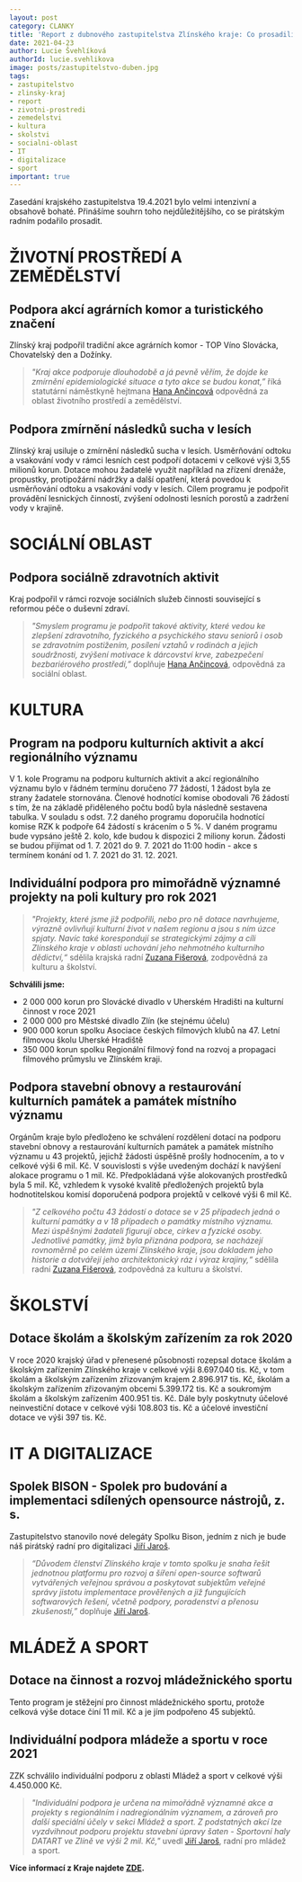 ```yaml
---
layout: post
category: CLANKY
title: 'Report z dubnového zastupitelstva Zlínského kraje: Co prosadili pirátští radní?'
date: 2021-04-23
author: Lucie Švehlíková
authorId: lucie.svehlikova
image: posts/zastupitelstvo-duben.jpg
tags: 
- zastupitelstvo
- zlinsky-kraj
- report
- zivotni-prostredi
- zemedelstvi
- kultura
- skolstvi
- socialni-oblast
- IT
- digitalizace
- sport
important: true
---
```


Zasedání krajského zastupitelstva 19.4.2021 bylo velmi intenzivní a obsahově bohaté. Přinášíme souhrn toho nejdůležitějšího, co se pirátským radním podařilo prosadit.


# ŽIVOTNÍ PROSTŘEDÍ A ZEMĚDĚLSTVÍ
## Podpora akcí agrárních komor a turistického značení
Zlínský kraj podpořil tradiční akce agrárních komor - TOP Víno Slovácka, Chovatelský den a Dožínky. 
> *"Kraj akce podporuje dlouhodobě a já pevně věřím, že dojde ke zmírnění epidemiologické situace a tyto akce se budou konat,”* říká statutární náměstkyně hejtmana [Hana Ančincová](https://zlinsky.pirati.cz/lide/hana-ancincova/) odpovědná za oblast životního prostředí a zemědělství.
> 

##  Podpora zmírnění následků sucha v lesích 
Zlínský kraj usiluje o zmírnění následků sucha v lesích. Usměrňování odtoku a vsakování vody v rámci lesních cest podpoří dotacemi v celkové výši 3,55 milionů korun. Dotace mohou žadatelé využít například na zřízení drenáže, propustky, protipožární nádržky a další opatření, která povedou k usměrňování odtoku a vsakování vody v lesích. Cílem programu je podpořit provádění lesnických činností, zvýšení odolnosti lesních porostů a zadržení vody v krajině.


# SOCIÁLNÍ OBLAST
## Podpora sociálně zdravotních aktivit
Kraj podpořil v rámci rozvoje sociálních služeb činnosti související s reformou péče o duševní zdraví. 
> *"Smyslem programu je podpořit takové aktivity, které vedou ke zlepšení zdravotního, fyzického a psychického stavu seniorů i osob se zdravotním postižením, posílení vztahů v rodinách a jejich soudržnosti, zvýšení motivace k dárcovství krve, zabezpečení bezbariérového prostředí,”* doplňuje [Hana Ančincová](https://zlinsky.pirati.cz/lide/hana-ancincova/), odpovědná za sociální oblast.
> 


# KULTURA
## Program na podporu kulturních aktivit a akcí regionálního významu
V 1. kole Programu na podporu kulturních aktivit a akcí regionálního významu bylo v řádném termínu doručeno 77 žádostí, 1 žádost byla ze strany žadatele stornována. Členové hodnotící komise obodovali 76 žádostí s tím, že na základě přiděleného počtu bodů byla následně sestavena tabulka. V souladu s odst. 7.2 daného programu doporučila hodnotící komise RZK k podpoře 64 žádostí s krácením o 5 %. V daném programu bude vypsáno ještě 2. kolo, kde budou k dispozici 2 miliony korun. Žádosti se budou přijímat  od 1. 7. 2021 do 9. 7. 2021 do 11:00 hodin - akce s termínem konání od 1. 7. 2021 do 31. 12. 2021.

## Individuální podpora pro mimořádně významné projekty na poli kultury pro rok 2021
> *"Projekty, které jsme již podpořili, nebo pro ně dotace navrhujeme, výrazně ovlivňují kulturní život v našem regionu a jsou s ním úzce spjaty. Navíc také korespondují se strategickými zájmy a cíli Zlínského kraje v oblasti uchování jeho nehmotného kulturního dědictví,“* sdělila krajská radní [Zuzana Fišerová](https://zlinsky.pirati.cz/lide/zuzana-fiserova/), zodpovědná za kulturu a školství.
> 

**Schválili jsme:**
* 2 000 000 korun pro Slovácké divadlo v Uherském Hradišti na kulturní činnost v roce 2021
* 2 000 000 pro Městské divadlo Zlín (ke stejnému účelu)
* 900 000 korun spolku Asociace českých filmových klubů na 47. Letní filmovou školu Uherské Hradiště
* 350 000 korun spolku Regionální filmový fond na rozvoj a propagaci filmového průmyslu ve Zlínském kraji.

## Podpora stavební obnovy a restaurování kulturních památek a památek místního významu
Orgánům kraje bylo předloženo ke schválení rozdělení dotací na podporu stavební obnovy a restaurování kulturních památek a památek místního významu u 43 projektů, jejichž žádosti úspěšně prošly hodnocením, a to v celkové výši 6 mil. Kč. V souvislosti s výše uvedeným dochází k navýšení alokace programu o 1 mil. Kč. Předpokládaná výše alokovaných prostředků byla 5 mil. Kč, vzhledem k vysoké kvalitě předložených projektů byla hodnotitelskou komisí doporučená podpora projektů v celkové výši 6 mil Kč. 
> *"Z celkového počtu 43 žádostí o dotace se v 25 případech jedná o kulturní památky a v 18 případech o památky místního významu. Mezi úspěšnými žadateli figurují obce, církev a fyzické osoby. Jednotlivé památky, jimž byla přiznána podpora, se nacházejí rovnoměrně po celém území Zlínského kraje, jsou dokladem jeho historie a dotvářejí jeho architektonický ráz i výraz krajiny,“* sdělila radní [Zuzana Fišerová](https://zlinsky.pirati.cz/lide/zuzana-fiserova/), zodpovědná za kulturu a školství.
> 


# ŠKOLSTVÍ
## Dotace školám a školským zařízením za rok 2020 
V roce 2020 krajský úřad v přenesené působnosti rozepsal dotace školám a školským zařízením Zlínského kraje v celkové výši 8.697.040 tis. Kč, v tom školám a školským zařízením zřizovaným krajem 2.896.917 tis. Kč, školám a školským zařízením zřizovaným obcemi 5.399.172 tis. Kč a soukromým školám a školským zařízením 400.951 tis. Kč. Dále byly poskytnuty účelové neinvestiční dotace v celkové výši 108.803 tis. Kč a účelové investiční dotace ve výši 397 tis. Kč.  


# IT A DIGITALIZACE
## Spolek BISON - Spolek pro budování a implementaci sdílených opensource nástrojů, z. s.
Zastupitelstvo stanovilo nové delegáty Spolku Bison, jedním z nich je bude náš pirátský radní pro digitalizaci [Jiří Jaroš](https://zlinsky.pirati.cz/lide/jiri-jaros/).
> *“Důvodem členství Zlínského kraje v tomto spolku je snaha řešit jednotnou platformu pro rozvoj a šíření open-source softwarů vytvářených veřejnou správou a poskytovat subjektům veřejné správy jistotu implementace prověřených a již fungujících softwarových řešení, včetně podpory, poradenství a přenosu zkušeností,”* doplňuje [Jiří Jaroš](https://zlinsky.pirati.cz/lide/jiri-jaros/).
> 


# MLÁDEŽ A SPORT
## Dotace na činnost a rozvoj mládežnického sportu 
Tento program je stěžejní pro činnost mládežnického sportu, protože celková výše dotace činí 11 mil. Kč a je jím podpořeno 45 subjektů.

## Individuální podpora mládeže a sportu v roce 2021
ZZK schválilo individuální podporu z oblasti Mládež a sport v celkové výši 4.450.000 Kč. 
> *"Individuální podpora je určena na mimořádně významné akce a projekty s regionálním i nadregionálním významem, a zároveň pro další speciální účely v sekci Mládež a sport. Z podstatných akcí lze vyzdvihnout podporu projektu stavební úpravy šaten - Sportovní haly DATART ve Zlíně ve výši 2 mil. Kč,"* uvedl [Jiří Jaroš](https://zlinsky.pirati.cz/lide/jiri-jaros/), radní pro mládež a sport.
> 

**Více informací z Kraje najdete [ZDE](https://www.kr-zlinsky.cz/).**
